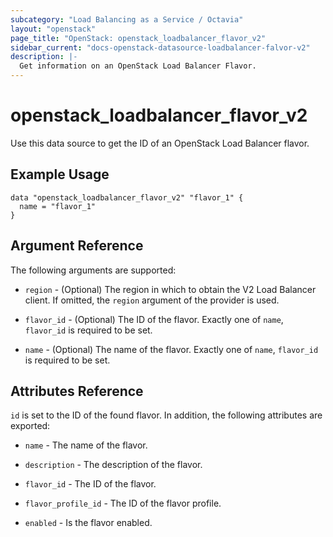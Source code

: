 ```yaml
---
subcategory: "Load Balancing as a Service / Octavia"
layout: "openstack"
page_title: "OpenStack: openstack_loadbalancer_flavor_v2"
sidebar_current: "docs-openstack-datasource-loadbalancer-falvor-v2"
description: |-
  Get information on an OpenStack Load Balancer Flavor.
---
```


# openstack\_loadbalancer\_flavor\_v2

Use this data source to get the ID of an OpenStack Load Balancer flavor.

## Example Usage

```hcl
data "openstack_loadbalancer_flavor_v2" "flavor_1" {
  name = "flavor_1"
}
```

## Argument Reference

The following arguments are supported:

* `region` - (Optional) The region in which to obtain the V2 Load Balancer client.
    If omitted, the `region` argument of the provider is used.

* `flavor_id` - (Optional) The ID of the flavor. Exactly one of `name`, `flavor_id` is required to be set.

* `name` - (Optional) The name of the flavor. Exactly one of `name`, `flavor_id` is required to be set.

## Attributes Reference

`id` is set to the ID of the found flavor. In addition, the following attributes
are exported:

 * `name` - The name of the flavor.

 * `description` - The description of the flavor.

 * `flavor_id` - The ID of the flavor.

 * `flavor_profile_id` - The ID of the flavor profile.

 * `enabled` - Is the flavor enabled.
